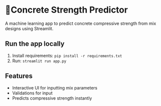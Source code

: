 # 🧱Concrete Strength Predictor

A machine learning app to predict concrete compressive strength from mix designs using Streamlit.

## Run the app locally
1. Install requirements: `pip install -r requirements.txt`
2. Run: `streamlit run app.py`

## Features
- Interactive UI for inputting mix parameters
- Validations for input
- Predicts compressive strength instantly
